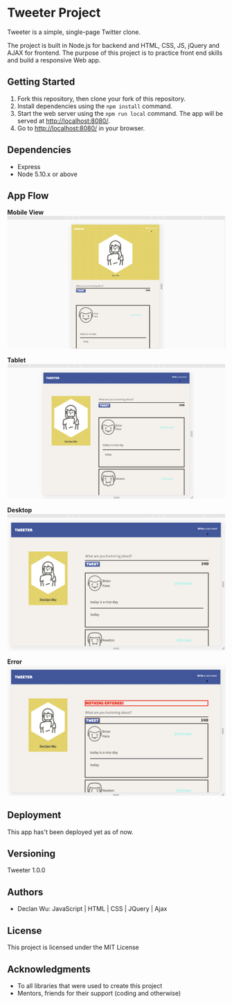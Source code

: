# Tweeter Project

Tweeter is a simple, single-page Twitter clone.

The project is built in Node.js for backend and  HTML, CSS, JS, jQuery and AJAX for frontend. The purpose of this project is to practice front end skills and build a responsive Web app. 

## Getting Started

1. Fork this repository, then clone your fork of this repository.
2. Install dependencies using the `npm install` command.
3. Start the web server using the `npm run local` command. The app will be served at <http://localhost:8080/>.
4. Go to <http://localhost:8080/> in your browser.

## Dependencies

- Express
- Node 5.10.x or above

## App Flow

__Mobile View__
!["mobile"](https://github.com/declan-wu/tweeter/blob/master/public/images/mobile.png)

__Tablet__
!["tablet"](https://github.com/declan-wu/tweeter/blob/master/public/images/tab.png)

__Desktop__
!["desktop"](https://github.com/declan-wu/tweeter/blob/master/public/images/desktop.png)

__Error__
!["error handling"](https://github.com/declan-wu/tweeter/blob/master/public/images/error.png)


## Deployment

This app has't been deployed yet as of now. 

## Versioning

Tweeter 1.0.0

## Authors

* Declan Wu: JavaScript | HTML | CSS | JQuery | Ajax 

## License

This project is licensed under the MIT License

## Acknowledgments

* To all libraries that were used to create this project
* Mentors, friends for their support (coding and otherwise)

